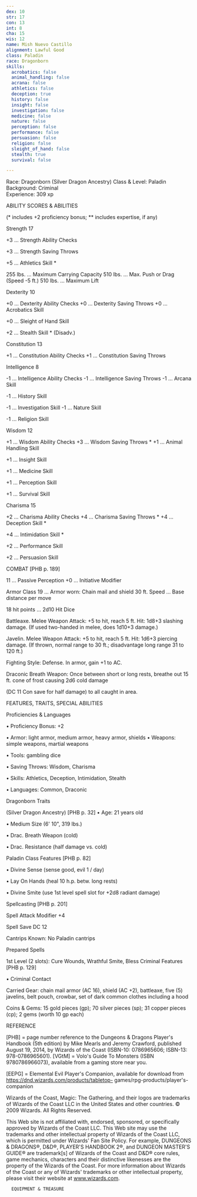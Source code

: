 ```yaml
---
dex: 10
str: 17
con: 13
int: 8
cha: 15
wis: 12
name: Mish Nuevo Castillo
alignment: Lawful Good
class: Paladin
race: Dragonborn
skills:
  acrobatics: false
  animal_handling: false
  acrana: false
  athletics: false
  deception: true
  history: false
  insight: false
  investigation: false
  medicine: false
  nature: false
  perception: false
  performance: false
  persuasion: false
  religion: false
  sleight_of_hand: false
  stealth: true
  survival: false

---
```

Race: Dragonborn (Silver Dragon Ancestry) Class & Level: Paladin Background: Criminal  
Experience: 309 xp

ABILITY SCORES & ABILITIES

(* includes +2 proficiency bonus; ** includes expertise, if any)

Strength 17

\+3 ... Strength Ability Checks

\+3 ... Strength Saving Throws

\+5 ... Athletics Skill *

255 lbs. ... Maximum Carrying Capacity 510 lbs. ... Max. Push or Drag (Speed -5 ft.) 510 lbs. ... Maximum Lift

Dexterity 10

\+0 ... Dexterity Ability Checks +0 ... Dexterity Saving Throws +0 ... Acrobatics Skill

\+0 ... Sleight of Hand Skill

\+2 ... Stealth Skill * (Disadv.)

Constitution 13

\+1 ... Constitution Ability Checks +1 ... Constitution Saving Throws

Intelligence 8

\-1 ... Intelligence Ability Checks -1 ... Intelligence Saving Throws -1 ... Arcana Skill

\-1 ... History Skill

\-1 ... Investigation Skill -1 ... Nature Skill

  -1 ... Religion Skill

Wisdom 12

\+1 ... Wisdom Ability Checks +3 ... Wisdom Saving Throws * +1 ... Animal Handling Skill

\+1 ... Insight Skill

\+1 ... Medicine Skill

\+1 ... Perception Skill

\+1 ... Survival Skill

Charisma 15

\+2 ... Charisma Ability Checks +4 ... Charisma Saving Throws * +4 ... Deception Skill *

\+4 ... Intimidation Skill *

\+2 ... Performance Skill

\+2 ... Persuasion Skill

COMBAT \[PHB p. 189\]

11 ... Passive Perception +0 ... Initiative Modifier

Armor Class 19 ... Armor worn: Chain mail and shield 30 ft. Speed ... Base distance per move

18 hit points ... 2d10 Hit Dice

Battleaxe. Melee Weapon Attack: +5 to hit, reach 5 ft. Hit: 1d8+3 slashing damage. (If used two-handed in melee, does 1d10+3 damage.)

Javelin. Melee Weapon Attack: +5 to hit, reach 5 ft. Hit: 1d6+3 piercing damage. (If thrown, normal range to 30 ft.; disadvantage long range 31 to 120 ft.)

Fighting Style: Defense. In armor, gain +1 to AC.

Draconic Breath Weapon: Once between short or long rests, breathe out 15 ft. cone of frost causing 2d6 cold damage

(DC 11 Con save for half damage) to all caught in area.

FEATURES, TRAITS, SPECIAL ABILITIES

Proficiencies & Languages

• Proficiency Bonus: +2

• Armor: light armor, medium armor, heavy armor, shields • Weapons: simple weapons, martial weapons

• Tools: gambling dice

• Saving Throws: Wisdom, Charisma

• Skills: Athletics, Deception, Intimidation, Stealth

• Languages: Common, Draconic

Dragonborn Traits

(Silver Dragon Ancestry) \[PHB p. 32\] • Age: 21 years old

• Medium Size (6' 10", 319 lbs.)

• Drac. Breath Weapon (cold)

• Drac. Resistance (half damage vs. cold)

Paladin Class Features \[PHB p. 82\]

• Divine Sense (sense good, evil 1 / day)

• Lay On Hands (heal 10 h.p. betw. long rests)

• Divine Smite (use 1st level spell slot for +2d8 radiant damage)

Spellcasting \[PHB p. 201\]

Spell Attack Modifier +4

Spell Save DC 12

Cantrips Known: No Paladin cantrips

Prepared Spells

1st Level (2 slots): Cure Wounds, Wrathful Smite, Bless Criminal Features \[PHB p. 129\]

• Criminal Contact

Carried Gear: chain mail armor (AC 16), shield (AC +2), battleaxe, five (5) javelins, belt pouch, crowbar, set of dark common clothes including a hood

Coins & Gems: 15 gold pieces (gp); 70 silver pieces (sp); 31 copper pieces (cp); 2 gems (worth 10 gp each)

REFERENCE

\[PHB\] = page number reference to the Dungeons & Dragons Player's Handbook (5th edition) by Mike Mearls and Jeremy Crawford, published August 19, 2014, by Wizards of the Coast (ISBN-10: 0786965606; ISBN-13: 978-0786965601). \[VGtM\] = Volo's Guide To Monsters (ISBN 9780786966073), available from a gaming store near you.

\[EEPG\] = Elemental Evil Player's Companion, available for download from https://dnd.wizards.com/products/tabletop- games/rpg-products/player's-companion

Wizards of the Coast, Magic: The Gathering, and their logos are trademarks of Wizards of the Coast LLC in the United States and other countries. © 2009 Wizards. All Rights Reserved.

This Web site is not affiliated with, endorsed, sponsored, or specifically approved by Wizards of the Coast LLC. This Web site may use the trademarks and other intellectual property of Wizards of the Coast LLC, which is permitted under Wizards' Fan Site Policy. For example, DUNGEONS & DRAGONS®, D&D®, PLAYER'S HANDBOOK 2®, and DUNGEON MASTER'S GUIDE® are trademark\[s\] of Wizards of the Coast and D&D® core rules, game mechanics, characters and their distinctive likenesses are the property of the Wizards of the Coast. For more information about Wizards of the Coast or any of Wizards' trademarks or other intellectual property, please visit their website at www.wizards.com.

      EQUIPMENT & TREASURE